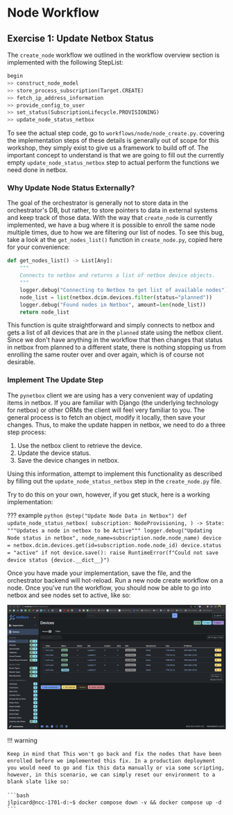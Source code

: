 # Node Workflow

## Exercise 1: Update Netbox Status

The `create_node` workflow we outlined in the workflow overview section is implemented with the following StepList:

```python
begin
>> construct_node_model
>> store_process_subscription(Target.CREATE)
>> fetch_ip_address_information
>> provide_config_to_user
>> set_status(SubscriptionLifecycle.PROVISIONING)
>> update_node_status_netbox
```

To see the actual step code, go to `workflows/node/node_create.py`. covering the implementation steps of these details is generally out of scope for this workshop, they simply exist to give us a framework to build off of. The important concept to understand is that we are going to fill out the currently empty `update_node_status_netbox` step to actual perform the functions we need done in netbox.

### Why Update Node Status Externally?

The goal of the orchestrator is generally not to store data in the orchestrator's DB, but rather, to store pointers to data in external systems and keep track of those data. With the way that `create_node` is currently implemented, we have a bug where it is possible to enroll the same node multiple times, due to how we are filtering our list of nodes. To see this bug, take a look at the `get_nodes_list()` function in `create_node.py`, copied here for your convenience:

```python
def get_nodes_list() -> List[Any]:
    """
    Connects to netbox and returns a list of netbox device objects.
    """
    logger.debug("Connecting to Netbox to get list of available nodes")
    node_list = list(netbox.dcim.devices.filter(status="planned"))
    logger.debug("Found nodes in Netbox", amount=len(node_list))
    return node_list
```

This function is quite straightforward and simply connects to netbox and gets a list of all devices that are in the `planned` state using the netbox client. Since we don't have anything in the workflow that then changes that status in netbox from planned to a different state, there is nothing stopping us from enrolling the same router over and over again, which is of course not desirable.

### Implement The Update Step

The `pynetbox` client we are using has a very convenient way of updating items in netbox. If you are familiar with Django (the underlying technology for netbox) or other ORMs the client will feel very familiar to you. The general process is to fetch an object, modify it locally, then save your changes. Thus, to make the update happen in netbox, we need to do a three step process:

1. Use the netbox client to retrieve the device.
2. Update the device status.
3. Save the device changes in netbox.

Using this information, attempt to implement this functionality as described by filling out the `update_node_status_netbox` step in the `create_node.py` file. 

Try to do this on your own, however, if you get stuck, here is a working implementation:

??? example
    ```python
    @step("Update Node Data in Netbox")
    def update_node_status_netbox(
        subscription: NodeProvisioning,
    ) -> State:
        """Updates a node in netbox to be Active"""
        logger.debug("Updating Node status in netbox", node_name=subscription.node.node_name)
        device = netbox.dcim.devices.get(id=subscription.node.node_id)
        device.status = "active"
        if not device.save():
            raise RuntimeError(f"Could not save device status {device.__dict__}")
    ```

Once you have made your implementation, save the file, and the orchestrator backend will hot-reload. Run a new node create workflow on a node. Once you've run the workflow, you should now be able to go into netbox and see nodes set to active, like so:

![Netbox Active Devices](../images/netbox_devices_active.png "Netbox Active Devices")

!!! warning

    Keep in mind that This won't go back and fix the nodes that have been enrolled before we implemented this fix. In a production deployment you would need to go and fix this data manually or via some scripting, however, in this scenario, we can simply reset our environment to a blank slate like so:

    ```bash
    jlpicard@ncc-1701-d:~$ docker compose down -v && docker compose up -d
    ```
